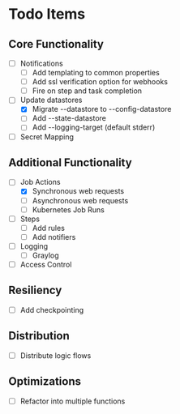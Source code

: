 # Todo Items #

## Core Functionality ##

* [ ] Notifications
    * [ ] Add templating to common properties
    * [ ] Add ssl verification option for webhooks
    * [ ] Fire on step and task completion
* [ ] Update datastores
    * [x] Migrate --datastore to --config-datastore
    * [ ] Add --state-datastore
    * [ ] Add --logging-target (default stderr)
* [ ] Secret Mapping

## Additional Functionality ##

* [ ] Job Actions
    * [x] Synchronous web requests
    * [ ] Asynchronous web requests
    * [ ] Kubernetes Job Runs
* [ ] Steps
    * [ ] Add rules
    * [ ] Add notifiers
* [ ] Logging
    * [ ] Graylog
* [ ] Access Control

## Resiliency ##

* [ ] Add checkpointing

## Distribution ##

* [ ] Distribute logic flows

## Optimizations ##

* [ ] Refactor into multiple functions
